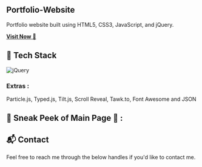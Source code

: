 ## Portfolio-Website
Portfolio website built using HTML5, CSS3, JavaScript, and jQuery.

<a href="https://portfoliorajendra.netlify.app/" target="_blank">**Visit Now** 🚀</a>


## 📌 Tech Stack


<img alt="jQuery" src="https://img.shields.io/badge/jquery-%230769AD.svg?style=for-the-badge&logo=jquery&logoColor=white"/>

### Extras : 
Particle.js, Typed.js, Tilt.js, Scroll Reveal, Tawk.to, Font Awesome and JSON

## 📌 Sneak Peek of Main Page 🙈 :



<h2>📬 Contact</h2>

Feel free to reach me through the below handles if you'd like to contact me.

